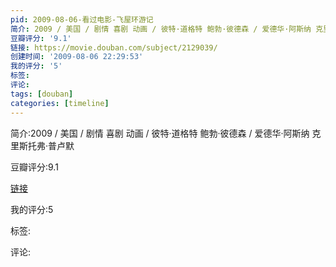 ```yaml
---
pid: 2009-08-06-看过电影-飞屋环游记
简介: 2009 / 美国 / 剧情 喜剧 动画 / 彼特·道格特 鲍勃·彼德森 / 爱德华·阿斯纳 克里斯托弗·普卢默
豆瓣评分: '9.1'
链接: https://movie.douban.com/subject/2129039/
创建时间: '2009-08-06 22:29:53'
我的评分: '5'
标签:
评论:
tags: [douban]
categories: [timeline]
---
```

简介:2009 / 美国 / 剧情 喜剧 动画 / 彼特·道格特 鲍勃·彼德森 / 爱德华·阿斯纳 克里斯托弗·普卢默

豆瓣评分:9.1

[链接](https://movie.douban.com/subject/2129039/)

我的评分:5

标签:

评论:

